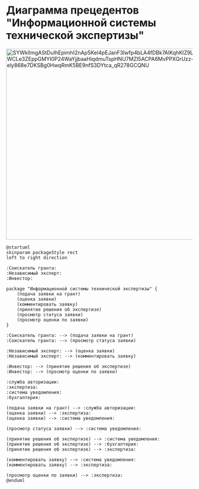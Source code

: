 # Диаграмма прецедентов "Информационной системы технической экспертизы"

<img width="864" height="516" alt="SYWkIImgAStDuIhEpimhI2nAp5KeI4pEJanF3Iwfp4bLA4fDBk7AIKqhKIZ9LoZAJCyeKKZ910bcvkTnSLa1IgkMtCI18BhtAKgiPXPSWCLe3ZEppGMYI0P24WaYjjbaaHiqdmuTspHNU7MZl5ACPA6MvPPXGrUzz-ely868e7DKSBg0HwqRmK5BE9nfS3DYtca_qR278GCQNU" src="https://github.com/user-attachments/assets/d0941b3e-6f34-4148-bb35-27d916d88dff" />


```plantuml
@startuml
skinparam packageStyle rect
left to right direction

:Соискатель гранта:
:Независимый эксперт:
:Инвестор:

package "Информационной системы технической экспертизы" {
    (подача заявки на грант)
    (оценка заявки)
    (комментировать заявку)
    (принятие решения об экспертизе)
    (просмотр статуса заявки)
    (просмотр оценки по заявки)
}

:Соискатель гранта: --> (подача заявки на грант)
:Соискатель гранта: --> (просмотр статуса заявки)

:Независимый эксперт: --> (оценка заявки)
:Независимый эксперт: --> (комментировать заявку)

:Инвестор: --> (принятие решения об экспертизе)
:Инвестор: --> (просмотр оценки по заявки)

:служба авторизации:
:экспертиза:
:система уведомления:
:бухгалтерия:

(подача заявки на грант) --> :служба авторизации:
(оценка заявки) --> :экспертиза:
(оценка заявки) --> :система уведомления:

(просмотр статуса заявки) --> :система уведомления:

(принятие решения об экспертизе) --> :система уведомления:
(принятие решения об экспертизе) --> :бухгалтерия:
(принятие решения об экспертизе) --> :экспертиза:

(комментировать заявку) --> :система уведомления:
(комментировать заявку) --> :экспертиза:

(просмотр оценки по заявки) --> :экспертиза:
@enduml
```
